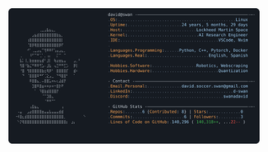 <a href="https://https://github.com/swandavid/swandavid">
    <picture>
        <img alt="David Swan's GitHub Profile README" src="profile.svg" >
    <picture>
</a>